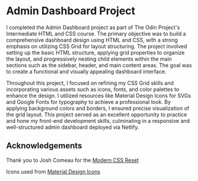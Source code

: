 # Admin Dashboard Project

I completed the Admin Dashboard project as part of The Odin Project's Intermediate HTML and CSS course. The primary objective was to build a comprehensive dashboard design using HTML and CSS, with a strong emphasis on utilizing CSS Grid for layout structuring. The project involved setting up the basic HTML structure, applying grid properties to organize the layout, and progressively nesting child elements within the main sections such as the sidebar, header, and main content areas. The goal was to create a functional and visually appealing dashboard interface.

Throughout this project, I focused on refining my CSS Grid skills and incorporating various assets such as icons, fonts, and color palettes to enhance the design. I utilized resources like Material Design Icons for SVGs and Google Fonts for typography to achieve a professional look. By applying background colors and borders, I ensured precise visualization of the grid layout. This project served as an excellent opportunity to practice and hone my front-end development skills, culminating in a responsive and well-structured admin dashboard deployed via Netlify.

## Acknowledgements

Thank you to Josh Comeau for the [Modern CSS Reset](https://www.joshwcomeau.com/css/custom-css-reset/)

Icons used from [Material Design Icons](https://pictogrammers.com/library/mdi/)
